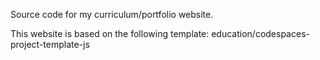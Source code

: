 Source code for my curriculum/portfolio website. 

This website is based on the following template: education/codespaces-project-template-js
